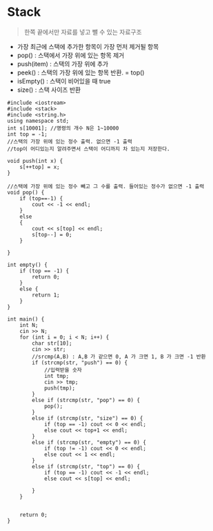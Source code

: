 # Stack
> 한쪽 끝에서만 자료를 넣고 뺄 수 있는 자료구조

- 가장 최근에 스택에 추가한 항목이 가장 먼저 제거될 항목
- pop() : 스택에서 가장 위에 있는 항목 제거
- push(item) : 스택의 가장 위에 추가
- peek() : 스택의 가장 위에 있는 항목 반환. = top()
- isEmpty() : 스택이 비어있을   때 true
- size() : 스택 사이즈 반환

```
#include <iostream>
#include <stack>
#include <string.h>
using namespace std;
int s[10001]; //명령의 개수 N은 1~10000
int top = -1;
//스택의 가장 위에 있는 정수 출력. 없으면 -1 출력
//top이 어디있는지 알려주면서 스택이 어디까지 차 있는지 저장한다.

void push(int x) {
	s[++top] = x;
}

//스택에 가장 위에 있는 정수 빼고 그 수를 출력. 들어있는 정수가 없으면 -1 출력
void pop() {
	if (top==-1) {
		cout << -1 << endl;
	}
	else
	{
		cout << s[top] << endl;
		s[top--] = 0;
	}

}

int empty() {
	if (top == -1) {
		return 0;
	}
	else {
		return 1;
	}
}

int main() {
	int N;
	cin >> N;
	for (int i = 0; i < N; i++) {
		char str[10];
		cin >> str;
		//srcmp(A,B) : A,B 가 같으면 0, A 가 크면 1, B 가 크면 -1 반환
		if (strcmp(str, "push") == 0) {
			//입력받을 숫자
			int tmp;
			cin >> tmp;
			push(tmp);
		}
		else if (strcmp(str, "pop") == 0) {
			pop();
		}
		else if (strcmp(str, "size") == 0) {
			if (top == -1) cout << 0 << endl;
			else cout << top+1 << endl;
		}
		else if (strcmp(str, "empty") == 0) {
			if (top != -1) cout << 0 << endl;
			else cout << 1 << endl;
		}
		else if (strcmp(str, "top") == 0) {
			if (top == -1) cout << -1 << endl;
			else cout << s[top] << endl;

		}
	}


	return 0;
}
```

